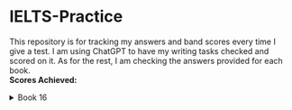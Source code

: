 # IELTS-Practice
This repository is for tracking my answers and band scores every time I give a test. I am using ChatGPT to have my writing tasks checked and scored on it. As for the rest, I am checking the answers provided for each book. <br>
**Scores Achieved:** <br>
<details>
  <summary>Book 16</summary>
  
  | Band Score | Test 1 |
  |----------:|----------------|
  | 5.5 - 6.0 | Writing - 1 |
  | 5.5 - 6.0 | Writing - 2 |
  | 7.0       | Reading        |
  | 8.0       | Listening      |

  
  | Band Score | Test 2 |
  |----------:|----------------|
  |  | Writing - 1 |
  |  | Writing - 2 |
  |    6    | Reading        |
  |    8    | Listening      |
</details>
